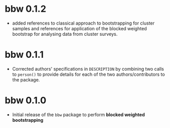 # bbw 0.1.2
* added references to classical approach to bootstrapping for cluster samples 
and references for application of the blocked weighted bootstrap for analysing 
data from cluster surveys.

# bbw 0.1.1
* Corrected authors' specifications in `DESCRIPTION` by combining two calls 
to `person()` to provide details for each of the two authors/contributors to 
the package.

# bbw 0.1.0
* Initial release of the `bbw` package to perform **blocked weighted bootstrapping**
